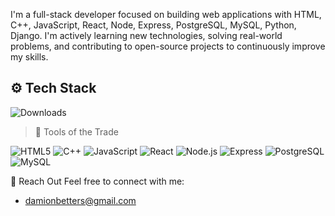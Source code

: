 I'm a full-stack developer focused on building web applications with HTML, C++, JavaScript, React, Node, Express, PostgreSQL, MySQL, Python, Django. I'm actively learning new technologies, solving real-world problems, and contributing to open-source projects to continuously improve my skills.

## ⚙️ Tech Stack
![Downloads](https://img.shields.io/npm/dt/react?style=flat-square)

> 🧰 Tools of the Trade
<!-- Tech Stack -->
![HTML5](https://img.shields.io/badge/HTML5-E34F26?style=for-the-badge&logo=html5&logoColor=white)
![C++](https://img.shields.io/badge/C++-00599C?style=for-the-badge&logo=c%2B%2B&logoColor=white)
![JavaScript](https://img.shields.io/badge/JavaScript-F7DF1E?style=for-the-badge&logo=javascript&logoColor=black)
![React](https://img.shields.io/badge/React-2025-blue?style=for-the-badge&logo=react&logoColor=white)
![Node.js](https://img.shields.io/badge/Node.js-339933?style=for-the-badge&logo=node.js&logoColor=white)
![Express](https://img.shields.io/badge/Express.js-000000?style=for-the-badge&logo=express&logoColor=white)
![PostgreSQL](https://img.shields.io/badge/PostgreSQL-4169E1?style=for-the-badge&logo=postgresql&logoColor=white)
![MySQL](https://img.shields.io/badge/MySQL-4479A1?style=for-the-badge&logo=mysql&logoColor=white)


💬 Reach Out
Feel free to connect with me:
- damionbetters@gmail.com
